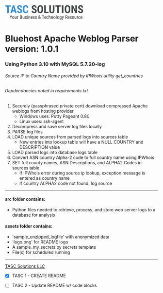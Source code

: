 ![TASCS LOGO](./assets/logo.png)

# Bluehost Apache Weblog Parser version: 1.0.1
### Using Python 3.10 with MySQL 5.7.20-log
###### Source IP to Country Name provided by IPWhois utility get_countries
###### Depdendancies noted in requirements.txt

1. Securely (passphrased private cert) download compressed Apache weblogs from hosting provider
    * Windows uses: Putty Pageant 0.80
    * Linux uses: ssh-agent 
1. Decompress and save server log files locally 
1. PARSE log files
1. LOAD unique sources from parsed logs into sources table
    * New entries into lookup table will have a NULL COUNTRY and DESCRIPTION value
1. LOAD parsed logs into database logs table
1. Convert ASN country Alpha-2 code to full country name using IPWhois 
1. SET full county names, ASN Descriptions, and ALPHA2 Codes in sources table
     * If IPWhois error during source ip lookup, exception message is entered as country name
     * If country ALPHA2 code not found, log source

---

#### src folder contains: 

* Python files needed to retrieve, process, and store web server logs to a database for analysis

#### assets folder contains:

* 'sample_unzipped_logfile'  with anonymized data
* 'logo.png' for README logo
* A sample_my_secrets.py secrets template
* File(s) for scheduled running
            
---

[TASC Solutions LLC](https://www.tascs.net)

* [x] TASC 1 - CREATE README
* [ ] TASC 2 - Update README w/ code blocks


